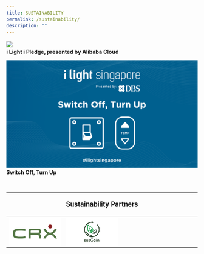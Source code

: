 ```yaml
---
title: SUSTAINABILITY
permalink: /sustainability/
description: ""
---
```

<p style="font-size:17px; line-height:40px">

[![](/images/Sustainability/compressed%20202301_iiight%20singapore%20(ilip%20banner%20-%201920px%20x%201080px)-min.jpg)](/sustainability/ilightipledge)
<br>
<b>i Light i Pledge, presented by Alibaba Cloud</b>


[![](/images/Sustainability/ilight%20switch%20off%20turn%20up%20(1)-03.png)](/sustainability/switch-off-turn-up)<br>
	<b> Switch Off, Turn Up</b></p>

<br>
<table style="width:100%">
<thead><tr><th colspan="4"><p style="font-size: 17px; line-height: 20px"> Sustainability Partners</p></th>
	</tr></thead>
	<tbody>
		<tr>
			<td style="width:30%"><a target="_blank" href="https://www.climateresources.net"><img align="left" src="/images/About/Sponsor%20Acknowledgement/crx_resized%20web%20version.png"></a></td>
			<td style="width:30%"><a target="_blank" href="https:www.susGain.com"><img align="left" src="/images/About/Sponsor%20Acknowledgement/sus%20grain_resized%20web%20version.png"></a></td>
			<td style="width:40%"></td>
		</tr>
	</tbody>
</table><p></p>